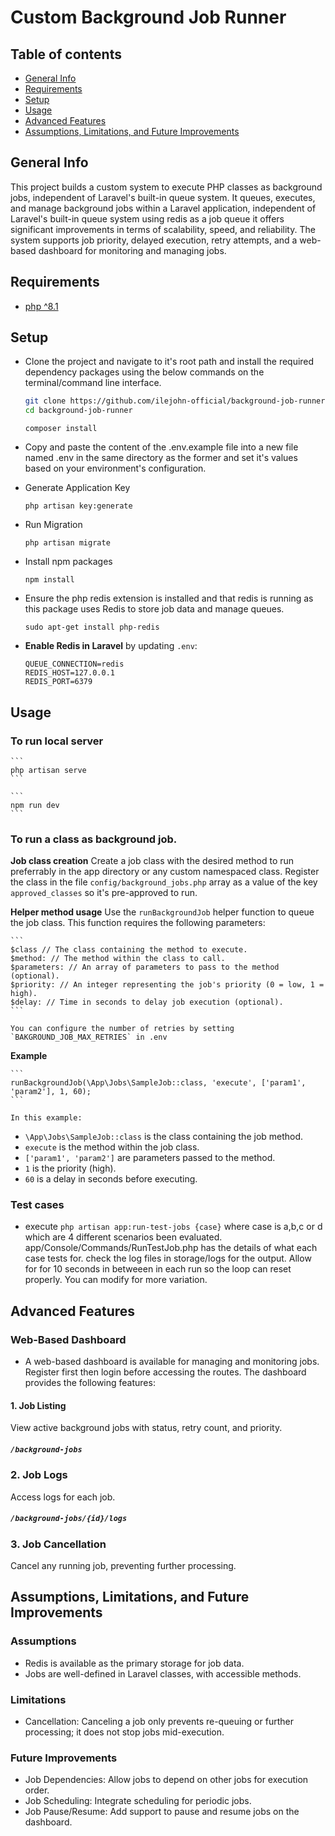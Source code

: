 # Custom Background Job Runner

## Table of contents

- [General Info](#general-info)
- [Requirements](#requirements)
- [Setup](#setup)
- [Usage](#usage)
- [Advanced Features](#advanced-features)
- [Assumptions, Limitations, and Future Improvements](#assumptions-limitations-and-future-improvements)

## General Info

This project builds a custom system to execute PHP classes as background jobs, independent of Laravel's built-in queue system.
It queues, executes, and manage background jobs within a Laravel application, independent of Laravel's built-in queue system using redis as a job queue it offers significant improvements in terms of scalability, speed, and reliability. The system supports job priority, delayed execution, retry attempts, and a web-based dashboard for monitoring and managing jobs.

## Requirements

- [php ^8.1](https://www.php.net/ "PHP")

## Setup

- Clone the project and navigate to it's root path and install the required dependency packages using the below commands on the terminal/command line interface.

  ```bash
  git clone https://github.com/ilejohn-official/background-job-runner.git
  cd background-job-runner
  ```

  ```
  composer install
  ```

- Copy and paste the content of the .env.example file into a new file named .env in the same directory as the former and set it's values based on your environment's configuration.

- Generate Application Key

  ```
  php artisan key:generate
  ```
- Run Migration

  ```
  php artisan migrate
  ```
- Install npm packages

  ```
  npm install
  ```

- Ensure the php redis extension is installed and that redis is running as this package uses Redis to store job data and manage queues.
  ```
  sudo apt-get install php-redis
  ```

- **Enable Redis in Laravel** by updating `.env`:
   ```env
   QUEUE_CONNECTION=redis
   REDIS_HOST=127.0.0.1
   REDIS_PORT=6379
   ```

## Usage

  ### To run local server

    ```
    php artisan serve
    ```

    ```
    npm run dev
    ```

  ### To run a class as background job.
   **Job class creation**
    Create a job class with the desired method to run preferrably in the app directory or any custom namespaced class.
    Register the class in the file `config/background_jobs.php` array as a value of the key `approved_classes` so it's pre-approved to run.

   **Helper method usage**
    Use the `runBackgroundJob` helper function to queue the job class. This function requires the following parameters:

    ```
    $class // The class containing the method to execute.
    $method: // The method within the class to call.
    $parameters: // An array of parameters to pass to the method (optional).
    $priority: // An integer representing the job's priority (0 = low, 1 = high).
    $delay: // Time in seconds to delay job execution (optional).
    ```

    You can configure the number of retries by setting `BAKGROUND_JOB_MAX_RETRIES` in .env

   **Example**
   
    ```
    runBackgroundJob(\App\Jobs\SampleJob::class, 'execute', ['param1', 'param2'], 1, 60);
    ```

    In this example:

   - `\App\Jobs\SampleJob::class` is the class containing the job method.
   - `execute` is the method within the job class.
   - `['param1', 'param2']` are parameters passed to the method.
   - `1` is the priority (high).
   - `60` is a delay in seconds before executing.

  ### Test cases
   - execute `php artisan app:run-test-jobs {case}` where case is a,b,c or d which are 4 different scenarios been evaluated. app/Console/Commands/RunTestJob.php has the details of what each case tests for. check the log files
   in storage/logs for the output. Allow for for 10 seconds in betweeen in each run so the loop can reset properly. You can modify for more variation.

## Advanced Features

 ### Web-Based Dashboard
   - A web-based dashboard is available for managing and monitoring jobs. Register first then login before accessing
   the routes. The dashboard provides the following features:

  #### 1. **Job Listing**
  View active background jobs with status, retry count, and priority.

  ##### `/background-jobs`

  ### 2.  **Job Logs**
  Access logs for each job.

  ##### `/background-jobs/{id}/logs`

  ### 3.  **Job Cancellation**
  Cancel any running job, preventing further processing.

## Assumptions, Limitations, and Future Improvements
 ### Assumptions
 - Redis is available as the primary storage for job data.
 - Jobs are well-defined in Laravel classes, with accessible methods.

 ### Limitations
 - Cancellation: Canceling a job only prevents re-queuing or further processing; it does not stop jobs mid-execution.

 ### Future Improvements
  - Job Dependencies: Allow jobs to depend on other jobs for execution order.
  - Job Scheduling: Integrate scheduling for periodic jobs.
  - Job Pause/Resume: Add support to pause and resume jobs on the dashboard.